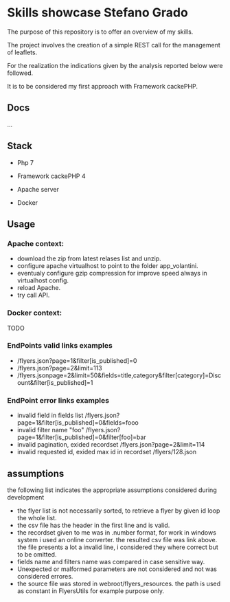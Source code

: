 # Skills showcase Stefano Grado

The purpose of this repository is to offer an overview of my skills.

The project involves the creation of a simple REST call for the management of leaflets.

For the realization the indications given by the analysis reported below were followed.

It is to be considered my first approach with Framework cackePHP.

## Docs
...

  

## Stack

  

- Php 7

- Framework cackePHP 4

- Apache server

- Docker

  

## Usage

### Apache context:

 - download the zip from latest relases list and unzip.
 - configure apache virtualhost  to point to the folder app_volantini.
 - eventualy configure gzip compression for improve speed always in virtualhost config.
 - reload Apache.
 - try call API.

### Docker context:

TODO

  

### EndPoints valid links examples

 - /flyers.json?page=1&filter[is_published]=0
 - /flyers.json?page=2&limit=113 
 - /flyers.jsonpage=2&limit=50&fields=title,category&filter[category]=Discount&filter[is_published]=1


### EndPoint error links examples

 - invalid field in fields list
/flyers.json?page=1&filter[is_published]=0&fields=fooo
 - invalid filter name "foo"
/flyers.json?page=1&filter[is_published]=0&filter[foo]=bar
- invalid pagination, exided recordset
/flyers.json?page=2&limit=114
- invalid requested id, exided max id in recordset
/flyers/128.json

  

## assumptions
the following list indicates the appropriate assumptions considered during development

 - the flyer list is not necessarily sorted, to retrieve a flyer by given id loop the whole list.
 - the csv file has the header in the first line and is valid.
 - the recordset given to me was in .number format, for work in windows system i used an online converter. the resulted csv file was link above. the file presents a lot a invalid line, i considered they where correct but to be omitted.
 - fields name and filters name was compared in case sensitive way.
 - Unexpected or malformed parameters are not considered and not was considered errores.
 - the source file was stored in webroot/flyers_resources. the path is used as constant in FlyersUtils for example purpose only.




